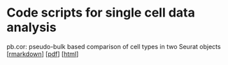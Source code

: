 # Code scripts for single cell data analysis

pb.cor: pseudo-bulk based comparison of cell types in two Seurat objects [[rmarkdown](/pb.cor.rmd)] [[pdf](/pb.cor.pdf)] [[html](/pb.cor.html)]
